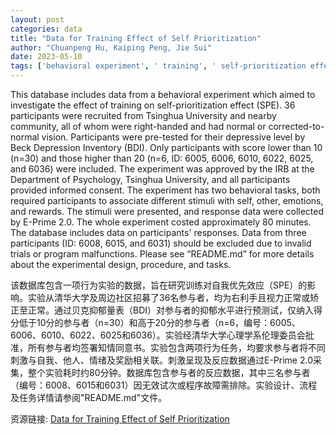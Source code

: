 ```yaml
---
layout: post
categories: data
title: "Data for Training Effect of Self Prioritization"
author: "Chuanpeng Hu, Kaiping Peng, Jie Sui"
date: 2023-05-10
tags: ['behavioral experiment', ' training', ' self-prioritization effect', ' SPE', ' participants', ' Tsinghua University', ' right-handed', ' normal vision', ' Beck Depression Inventory', ' BDI', ' depressive level', ' IRB', ' informed consent', ' behavioral tasks', ' stimuli', ' self', ' other', ' emotions', ' rewards', ' E-Prime 2.0', ' response data', ' invalid trials', ' program malfunctions', ' README.md']
---
```


This database includes data from a behavioral experiment which aimed to investigate the effect of training on self-prioritization effect (SPE). 36 participants were recruited from Tsinghua University and nearby community, all of whom were right-handed and had normal or corrected-to-normal vision. Participants were pre-tested for their depressive level by Beck Depression Inventory (BDI). Only participants with score lower than 10 (n=30) and those higher than 20 (n=6, ID: 6005, 6006, 6010, 6022, 6025, and 6036) were included. The experiment was approved by the IRB at the Department of Psychology, Tsinghua University, and all participants provided informed consent. The experiment has two behavioral tasks, both required participants to associate different stimuli with self, other, emotions, and rewards. The stimuli were presented, and response data were collected by E-Prime 2.0. The whole experiment costed approximately 80 minutes. The database includes data on participants' responses. Data from three participants (ID: 6008, 6015, and 6031) should be excluded due to invalid trials or program malfunctions. Please see “README.md” for more details about the experimental design, procedure, and tasks.

该数据库包含一项行为实验的数据，旨在研究训练对自我优先效应（SPE）的影响。实验从清华大学及周边社区招募了36名参与者，均为右利手且视力正常或矫正至正常。通过贝克抑郁量表（BDI）对参与者的抑郁水平进行预测试，仅纳入得分低于10分的参与者（n=30）和高于20分的参与者（n=6，编号：6005、6006、6010、6022、6025和6036）。实验经清华大学心理学系伦理委员会批准，所有参与者均签署知情同意书。实验包含两项行为任务，均要求参与者将不同刺激与自我、他人、情绪及奖励相关联。刺激呈现及反应数据通过E-Prime 2.0采集，整个实验耗时约80分钟。数据库包含参与者的反应数据，其中三名参与者（编号：6008、6015和6031）因无效试次或程序故障需排除。实验设计、流程及任务详情请参阅"README.md"文件。

资源链接: [Data for Training Effect of Self Prioritization](https://doi.org/10.57760/sciencedb.08117)
